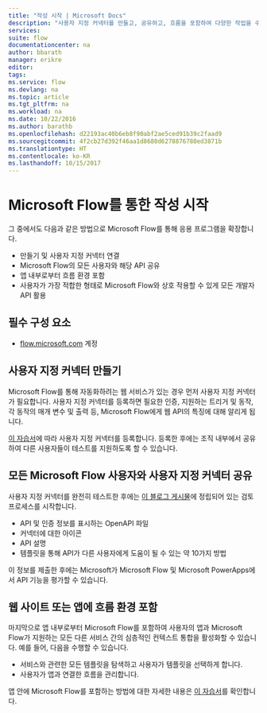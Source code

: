 ```yaml
---
title: "작성 시작 | Microsoft Docs"
description: "사용자 지정 커넥터를 만들고, 공유하고, 흐름을 포함하여 다양한 작업을 수행합니다."
services: 
suite: flow
documentationcenter: na
author: bbarath
manager: erikre
editor: 
tags: 
ms.service: flow
ms.devlang: na
ms.topic: article
ms.tgt_pltfrm: na
ms.workload: na
ms.date: 10/22/2016
ms.author: barathb
ms.openlocfilehash: d22193ac40b6eb8f90abf2ae5ced91b39c2faad9
ms.sourcegitcommit: 4f2cb27d392f46aa1d8680d6278876780ed3871b
ms.translationtype: HT
ms.contentlocale: ko-KR
ms.lasthandoff: 10/15/2017
---
```

# <a name="start-to-build-with-microsoft-flow"></a>Microsoft Flow를 통한 작성 시작
그 중에서도 다음과 같은 방법으로 Microsoft Flow를 통해 응용 프로그램을 확장합니다. 

* 만들기 및 사용자 지정 커넥터 연결
* Microsoft Flow의 모든 사용자와 해당 API 공유
* 앱 내부로부터 흐름 환경 포함
* 사용자가 가장 적합한 형태로 Microsoft Flow와 상호 작용할 수 있게 모든 개발자 API 활용

## <a name="prerequisites"></a>필수 구성 요소
* [flow.microsoft.com](https://flow.microsoft.com) 계정

## <a name="create-a-custom-connector"></a>사용자 지정 커넥터 만들기
Microsoft Flow를 통해 자동화하려는 웹 서비스가 있는 경우 먼저 사용자 지정 커넥터가 필요합니다. 사용자 지정 커넥터를 등록하면 필요한 인증, 지원하는 트리거 및 동작, 각 동작의 매개 변수 및 출력 등, Microsoft Flow에게 웹 API의 특징에 대해 알리게 됩니다.

[이 자습서](https://powerapps.microsoft.com/tutorials/register-custom-api/)에 따라 사용자 지정 커넥터를 등록합니다. 등록한 후에는 조직 내부에서 공유하여 다른 사용자들이 테스트를 지원하도록 할 수 있습니다.

## <a name="share-a-custom-connector-with-all-microsoft-flow-users"></a>모든 Microsoft Flow 사용자와 사용자 지정 커넥터 공유
사용자 지정 커넥터를 완전히 테스트한 후에는 [이 블로그 게시물](https://flow.microsoft.com/blog/calling-all-saas-apps-now-you-can-build-your-own-connector-for-flow-and-logic-apps/)에 정립되어 있는 검토 프로세스를 시작합니다.

* API 및 인증 정보를 표시하는 OpenAPI 파일
* 커넥터에 대한 아이콘
* API 설명
* 템플릿을 통해 API가 다른 사용자에게 도움이 될 수 있는 약 10가지 방법

이 정보를 제출한 후에는 Microsoft가 Microsoft Flow 및 Microsoft PowerApps에서 API 기능을 평가할 수 있습니다.

## <a name="embed-the-flow-experience-in-your-website-or-app"></a>웹 사이트 또는 앱에 흐름 환경 포함
마지막으로 앱 내부로부터 Microsoft Flow를 포함하여 사용자의 앱과 Microsoft Flow가 지원하는 모든 다른 서비스 간의 심층적인 컨텍스트 통합을 활성화할 수 있습니다. 예를 들어, 다음을 수행할 수 있습니다.

* 서비스와 관련한 모든 템플릿을 탐색하고 사용자가 템플릿을 선택하게 합니다.
* 사용자가 앱과 연결한 흐름을 관리합니다.

앱 안에 Microsoft Flow를 포함하는 방법에 대한 자세한 내용은 [이 자습서](embed-flow-dev.md)를 확인합니다.

